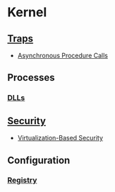 # Kernel
## [Traps](Traps/README.md)
- [Asynchronous Procedure Calls](Traps/Asynchronous%20Procedure%20Calls.md)

## Processes
### [DLLs](Processes/DLLs/README.md)

## [Security](Security/README.md)
- [Virtualization-Based Security](Security/Virtualization-Based%20Security.md)

## Configuration
### [Registry](Configuration/Registry/README.md)